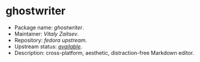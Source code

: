 ghostwriter
================

 * Package name:		*ghostwriter*.
 * Maintainer:			*Vitaly Zaitsev*.
 * Repository:			*fedora upstream*.
 * Upstream status:		[*available*](https://apps.fedoraproject.org/packages/ghostwriter).
 * Description:			cross-platform, aesthetic, distraction-free Markdown editor.
